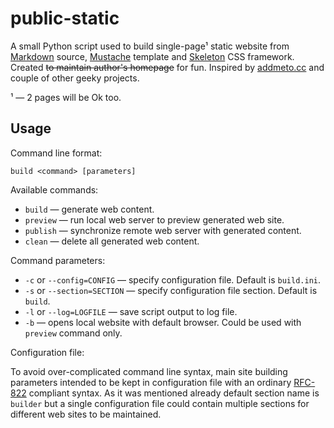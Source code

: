 # public-static

A small Python script used to build single-page¹ static website from [Markdown](http://daringfireball.net/projects/markdown) source, [Mustache](http://mustache.github.com) template and [Skeleton](http://getskeleton.com) CSS framework. Created <s>to maintain author's homepage</s> for fun. Inspired by [addmeto.cc](https://github.com/bobuk/addmeto.cc) and couple of other geeky projects.

¹ — 2 pages will be Ok too.

## Usage

Command line format:

`build <command> [parameters]`

Available commands:

* `build` — generate web content.
* `preview` — run local web server to preview generated web site.
* `publish` — synchronize remote web server with generated content.
* `clean` — delete all generated web content.

Command parameters:

* `-c` or `--config=CONFIG` — specify configuration file. Default is `build.ini`.
* `-s` or `--section=SECTION` — specify configuration file section. Default is `build`.
* `-l` or `--log=LOGFILE` — save script output to log file.
* `-b` — opens local website with default browser. Could be used with `preview` command only.

Configuration file:

To avoid over-complicated command line syntax, main site building parameters intended to be kept in configuration file with an ordinary [RFC-822](http://tools.ietf.org/html/rfc822.html) compliant syntax. As it was mentioned already default section name is `builder` but a single configuration file could contain multiple sections for different web sites to be maintained.
